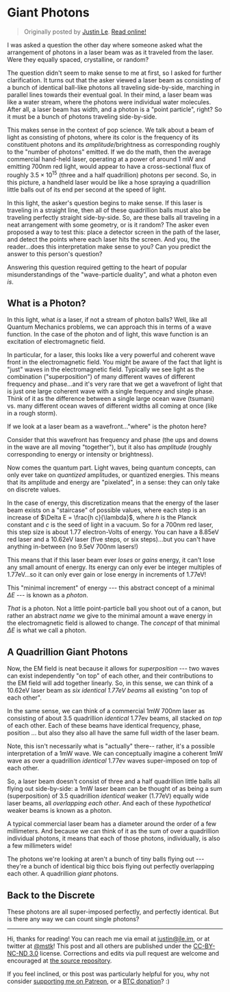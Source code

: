 Giant Photons
=============

> Originally posted by [Justin Le](https://blog.jle.im/).
> [Read online!](https://blog.jle.im/entry/giant-photon.html)

I was asked a question the other day where someone asked what the arrangement of
photons in a laser beam was as it traveled from the laser. Were they equally
spaced, crystalline, or random?

The question didn't seem to make sense to me at first, so I asked for further
clarification. It turns out that the asker viewed a laser beam as consisting of
a bunch of identical ball-like photons all traveling side-by-side, marching in
parallel lines towards their eventual goal. In their mind, a laser beam was like
a water stream, where the photons were individual water molecules. After all, a
laser beam has width, and a photon is a "point particle", right? So it must be a
bunch of photons traveling side-by-side.

This makes sense in the context of pop science. We talk about a beam of light as
consisting of photons, where its color is the frequency of its constituent
photons and its *amplitude*/brightness as corresponding roughly to the "number
of photons" emitted. If we do the math, then the average commercial hand-held
laser, operating at a power of around 1 mW and emitting 700nm red light, would
appear to have a cross-sectional flux of roughly $3.5 \times 10^{15}$ (three and
a half quadrillion) photons per second. So, in this picture, a handheld laser
would be like a hose spraying a quadrillion little balls out of its end per
second at the speed of light.

In this light, the asker's question begins to make sense. If this laser is
traveling in a straight line, then all of these quadrillion balls must also be
traveling perfectly straight side-by-side. So, are these balls all traveling in
a neat arrangement with some geometry, or is it random? The asker even proposed
a way to test this: place a detector screen in the path of the laser, and detect
the points where each laser hits the screen. And you, the reader...does this
interpretation make sense to you? Can you predict the answer to this person's
question?

Answering this question required getting to the heart of popular
misunderstandings of the "wave-particle duality", and what a photon even *is*.

## What is a Photon?

In this light, what *is* a laser, if not a stream of photon balls? Well, like
all Quantum Mechanics problems, we can approach this in terms of a wave
function. In the case of the photon and of light, this wave function is an
excitation of electromagnetic field.

In particular, for a laser, this looks like a very powerful and coherent wave
front in the electromagnetic field. You might be aware of the fact that light is
"just" waves in the electromagnetic field. Typically we see light as the
combination ("superposition") of many different waves of different frequency and
phase...and it's very rare that we get a wavefront of light that is just one
large coherent wave with a single frequency and single phase. Think of it as the
difference between a single large ocean wave (tsumani) vs. many different ocean
waves of different widths all coming at once (like in a rough storm).

If we look at a laser beam as a wavefront..."where" is the photon here?

Consider that this wavefront has frequency and phase (the ups and downs in the
wave are all moving "together"), but it also has *amplitude* (roughly
corresponding to energy or intensity or brightness).

Now comes the quantum part. Light waves, being quantum concepts, can only ever
take on *quantized* amplitudes, or quantized energies. This means that its
amplitude and energy are "pixelated", in a sense: they can only take on discrete
values.

In the case of energy, this discretization means that the energy of the laser
beam exists on a "staircase" of possible values, where each step is an increase
of $\Delta E = \frac{h c}{\lambda}$, where $h$ is the Planck constant and $c$ is
the seed of light in a vacuum. So for a 700nm red laser, this step size is about
1.77 electron-Volts of energy. You can have a 8.85eV red laser and a 10.62eV
laser (five steps, or six steps)...but you can't have anything in-between (no
9.5eV 700nm lasers!)

This means that if this laser beam ever *loses* or *gains* energy, it can't lose
any small amount of energy. Its energy can only ever be integer multiples of
1.77eV...so it can only ever gain or lose energy in increments of 1.77eV!

This "minimal increment" of energy --- this abstract concept of a minimal
$\Delta E$ --- is known as a *photon*.

*That* is a photon. Not a little point-particle ball you shoot out of a canon,
but rather an abstract *name* we give to the minimal amount a wave energy in the
electromagnetic field is allowed to change. The *concept* of that minimal
$\Delta E$ is what we call a photon.

## A Quadrillion Giant Photons

Now, the EM field is neat because it allows for *superposition* --- two waves
can exist independently "on top" of each other, and their contributions to the
EM field will add together linearly. So, in this sense, we can think of a
10.62eV laser beam as *six identical 1.77eV beams* all existing "on top of each
other".

In the same sense, we can think of a commercial 1mW 700nm laser as consisting of
about 3.5 quadrillion *identical* 1.77ev beams, all stacked *on top* of each
other. Each of these beams have identical frequency, phase, position ... but
also they also all have the same full width of the laser beam.

Note, this isn't necessarily what is "actually" there-- rather, it's a possible
interpretation of a 1mW wave. We can conceptually imagine a coherent 1mW wave as
over a quadrillion *identical* 1.77ev waves super-imposed on top of each other.

So, a laser beam doesn't consist of three and a half quadrillion little balls
all flying out side-by-side: a 1mW laser beam can be thought of as being a sum
(superposition) of 3.5 quadrillion *identical* weaker (1.77eV) equally wide
laser beams, all *overlapping each other*. And each of these *hypothetical*
weaker beams is known as a photon.

A typical commercial laser beam has a diameter around the order of a few
millimeters. And because we can think of it as the sum of over a quadrillion
individual photons, it means that each of those photons, individually, is also a
few millimeters wide!

The photons we're looking at aren't a bunch of tiny balls flying out --- they're
a bunch of identical big thicc bois flying out perfectly overlapping each other.
A quadrillion *giant* photons.

## Back to the Discrete

These photons are all super-imposed perfectly, and perfectly identical. But is
there any way we can count single photons?

--------------------------------------------------------------------------------

Hi, thanks for reading! You can reach me via email at <justin@jle.im>, or at
twitter at [\@mstk](https://twitter.com/mstk)! This post and all others are
published under the [CC-BY-NC-ND
3.0](https://creativecommons.org/licenses/by-nc-nd/3.0/) license. Corrections
and edits via pull request are welcome and encouraged at [the source
repository](https://github.com/mstksg/inCode).

If you feel inclined, or this post was particularly helpful for you, why not
consider [supporting me on Patreon](https://www.patreon.com/justinle/overview),
or a [BTC donation](bitcoin:3D7rmAYgbDnp4gp4rf22THsGt74fNucPDU)? :)

